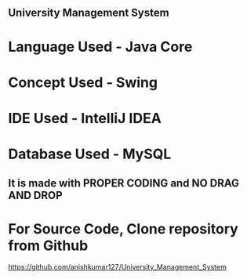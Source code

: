 ## University Management System

# Language Used -  Java Core
# Concept Used - Swing
# IDE Used - IntelliJ IDEA
# Database Used - MySQL

It is made with PROPER CODING and NO DRAG AND DROP
---------------------------------------------------------------------------------------------------------- 
# For Source Code, Clone repository from Github
https://github.com/anishkumar127/University_Management_System


